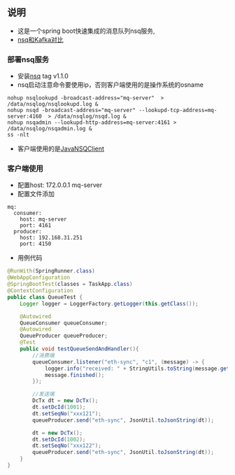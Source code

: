 
## 说明
* 这是一个spring boot快速集成的消息队列nsq服务, 
* [nsq和Kafka对比](https://www.liuin.cn/2018/07/11/%E5%88%86%E5%B8%83%E5%BC%8F%E6%B6%88%E6%81%AF%E9%98%9F%E5%88%97-NSQ-%E5%92%8C-Kafka-%E5%AF%B9%E6%AF%94/)

### 部署nsq服务
* 安装[nsq](https://github.com/nsqio/nsq) tag v1.1.0
* nsq启动注意命令要使用ip，否则客户端使用的是操作系统的osname
```
nohup nsqlookupd -broadcast-address="mq-server"  > /data/nsqlog/nsqlookupd.log &
nohup nsqd -broadcast-address="mq-server" --lookupd-tcp-address=mq-server:4160  > /data/nsqlog/nsqd.log &
nohup nsqadmin --lookupd-http-address=mq-server:4161 > /data/nsqlog/nsqadmin.log &
ss -nlt
```
* 客户端使用的是[JavaNSQClient](https://github.com/brainlag/JavaNSQClient)
### 客户端使用
* 配置host: 172.0.0.1  mq-server
* 配置文件添加
```
mq:
  consumer:
    host: mq-server
    port: 4161
  producer:
    host: 192.168.31.251
    port: 4150
```
* 用例代码
```java
@RunWith(SpringRunner.class)
@WebAppConfiguration
@SpringBootTest(classes = TaskApp.class)
@ContextConfiguration
public class QueueTest {
    Logger logger = LoggerFactory.getLogger(this.getClass());

    @Autowired
    QueueConsumer queueConsumer;
    @Autowired
    QueueProducer queueProducer;
    @Test
    public void testQueueSendAndHandler(){
        //消费端
        queueConsumer.listener("eth-sync", "c1", (message) -> {
            logger.info("received: " + StringUtils.toString(message.getMessage()));
            message.finished();
        });

        //发送端
        DcTx dt = new DcTx();
        dt.setDcId(1001);
        dt.setSeqNo("xxx121");
        queueProducer.send("eth-sync", JsonUtil.toJsonString(dt));

        dt = new DcTx();
        dt.setDcId(1002);
        dt.setSeqNo("xxx122");
        queueProducer.send("eth-sync", JsonUtil.toJsonString(dt));
    }
}
```
